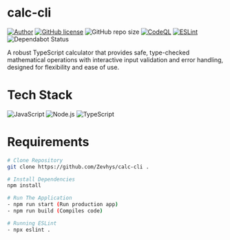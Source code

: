 # calc-cli

[![Author](http://img.shields.io/badge/author-@Zevhys-blue.svg)](https://www.linkedin.com/in/rakha-djauhari/) [![GitHub license](https://img.shields.io/github/license/Zevhys/calc-cli)](https://github.com/Zevhys/calc-cli/blob/main/LICENSE) ![GitHub repo size](https://img.shields.io/github/repo-size/Zevhys/calc-cli) [![CodeQL](https://github.com/Zevhys/calc-cli/actions/workflows/codeql.yml/badge.svg)](https://github.com/Zevhys/calc-cli/actions/workflows/codeql.yml) [![ESLint](https://img.shields.io/github/actions/workflow/status/Zevhys/calc-cli/eslint.yml?label=ESLint&logo=eslint)](https://github.com/Zevhys/calc-cli/actions/workflows/eslint.yml) ![Dependabot Status](https://img.shields.io/badge/dependabot-active-brightgreen?logo=dependabot)

A robust TypeScript calculator that provides safe, type-checked mathematical operations with interactive input validation and error handling, designed for flexibility and ease of use.

# Tech Stack

![JavaScript](https://img.shields.io/badge/JavaScript-F7DF1E?style=flat-square&logo=javascript&logoColor=000000)
![Node.js](https://img.shields.io/badge/Node.js-339933?style=flat-square&logo=nodedotjs&logoColor=white)
![TypeScript](https://img.shields.io/badge/TypeScript-007ACC?style=flat-square&logo=typescript&logoColor=white)

# Requirements

```bash
# Clone Repository
git clone https://github.com/Zevhys/calc-cli .

# Install Dependencies
npm install

# Run The Application
- npm run start (Run production app)
- npm run build (Compiles code)

# Running ESLint
- npx eslint .
```

